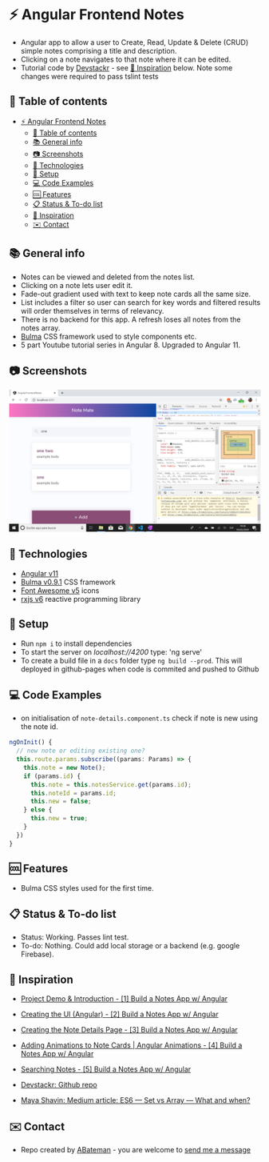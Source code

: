 # :zap: Angular Frontend Notes

* Angular app to allow a user to Create, Read, Update & Delete (CRUD) simple notes comprising a title and description.
* Clicking on a note navigates to that note where it can be edited.
* Tutorial code by [Devstackr](https://www.youtube.com/channel/UCbwsS1m4Hib6R-9F1alus_A/featured) - see [:clap: Inspiration](#clap-inspiration) below. Note some changes were required to pass tslint tests

## :page_facing_up: Table of contents

* [:zap: Angular Frontend Notes](#zap-angular-frontend-notes)
  * [:page_facing_up: Table of contents](#page_facing_up-table-of-contents)
  * [:books: General info](#books-general-info)
  * [:camera: Screenshots](#camera-screenshots)
  * [:signal_strength: Technologies](#signal_strength-technologies)
  * [:floppy_disk: Setup](#floppy_disk-setup)
  * [:computer: Code Examples](#computer-code-examples)
  * [:cool: Features](#cool-features)
  * [:clipboard: Status & To-do list](#clipboard-status--to-do-list)
  * [:clap: Inspiration](#clap-inspiration)
  * [:envelope: Contact](#envelope-contact)

## :books: General info

* Notes can be viewed and deleted from the notes list.
* Clicking on a note lets user edit it.
* Fade-out gradient used with text to keep note cards all the same size.
* List includes a filter so user can search for key words and filtered results will order themselves in terms of relevancy.
* There is no backend for this app. A refresh loses all notes from the notes array.
* [Bulma](https://bulma.io/documentation/) CSS framework used to style components etc.
* 5 part Youtube tutorial series in Angular 8. Upgraded to Angular 11.

## :camera: Screenshots

![Angular page](./img/list.png)

## :signal_strength: Technologies

* [Angular v11](https://angular.io/)
* [Bulma v0.9.1](https://bulma.io/documentation/) CSS framework
* [Font Awesome v5](https://fontawesome.com/) icons
* [rxjs v6](https://angular.io/guide/rx-library) reactive programming library

## :floppy_disk: Setup

* Run `npm i` to install dependencies
* To start the server on _localhost://4200_ type: 'ng serve'
* To create a build file in a `docs` folder type `ng build --prod`. This will deployed in github-pages when code is commited and pushed to Github

## :computer: Code Examples

* on initialisation of `note-details.component.ts` check if note is new using the note id.

```typescript
ngOnInit() {
  // new note or editing existing one?
  this.route.params.subscribe((params: Params) => {
    this.note = new Note();
    if (params.id) {
      this.note = this.notesService.get(params.id);
      this.noteId = params.id;
      this.new = false;
    } else {
      this.new = true;
    }
  })
}
```

## :cool: Features

* Bulma CSS styles used for the first time.

## :clipboard: Status & To-do list

* Status: Working. Passes lint test.
* To-do: Nothing. Could add local storage or a backend (e.g. google Firebase).

## :clap: Inspiration

* [Project Demo & Introduction - [1] Build a Notes App w/ Angular](https://www.youtube.com/watch?v=dlXEeOk-MrI&t=7s)
* [Creating the UI (Angular) - [2] Build a Notes App w/ Angular](https://www.youtube.com/watch?v=akUcKvEsG8w)
* [Creating the Note Details Page - [3] Build a Notes App w/ Angular](https://www.youtube.com/watch?v=Rghqrp59XJA)
* [Adding Animations to Note Cards | Angular Animations - [4] Build a Notes App w/ Angular](https://www.youtube.com/watch?v=0DnL5awucWE)
* [Searching Notes - [5] Build a Notes App w/ Angular](https://www.youtube.com/watch?v=vWt9WvjUfRA)

* [Devstackr: Github repo](https://github.com/Devstackr/basic-notes-app-mean-stack)
* [Maya Shavin: Medium article: ES6 — Set vs Array — What and when?](https://medium.com/front-end-weekly/es6-set-vs-array-what-and-when-efc055655e1a)

## :envelope: Contact

* Repo created by [ABateman](https://www.andrewbateman.org) - you are welcome to [send me a message](https://andrewbateman.org/contact)
